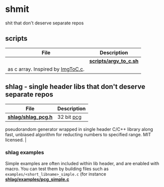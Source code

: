 # shmit
shit that don't deserve separate repos

## scripts
| File           | Description |
|----------------|-------------|
| |[**scripts/argv_to_c.sh**](scripts/argv_to_c.sh) | dead simple shell script for printing argv
as c array. Inspired by [ImgToC.c](https://github.com/DanielGibson/Snippets/blob/master/ImgToC.c). |

## shlag - single header libs that don't deserve separate repos
| File           | Description |
|----------------|-------------|
|[**shlag/shlag_pcg.h**](shlag/shlag_pcg.h) | 32 bit [pcg](https://www.pcg-random.org/)
pseudorandom generator wrapped in single header C/C++ library along fast, unbiased algorithm
for reducting numbers to specified range. MIT licensed. |

### shlag examples
Simple examples are often included within lib header, and are enabled with
macro. You can test them by building files such as `examples/<short_libname>_simple.c`
(for instance [**shlag/examples/pcg_simple.c**](shlag/examples/pcg_simple.c)
